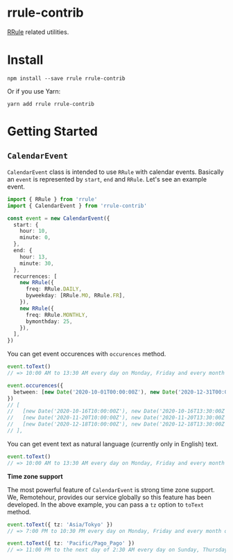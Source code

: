 # rrule-contrib

[RRule](https://github.com/jakubroztocil/rrule) related utilities.

# Install

```
npm install --save rrule rrule-contrib
```

Or if you use Yarn:

```
yarn add rrule rrule-contrib
```

# Getting Started

## `CalendarEvent`

`CalendarEvent` class is intended to use `RRule` with calendar events. Basically an `event` is represented by `start`, `end` and `RRule`. Let's see an example event.

```typescript
import { RRule } from 'rrule'
import { CalendarEvent } from 'rrule-contrib'

const event = new CalendarEvent({
  start: {
    hour: 10,
    minute: 0,
  },
  end: {
    hour: 13,
    minute: 30,
  },
  recurrences: [
    new RRule({
      freq: RRule.DAILY,
      byweekday: [RRule.MO, RRule.FR],
    }),
    new RRule({
      freq: RRule.MONTHLY,
      bymonthday: 25,
    }),
  ],
})
```

You can get event occurences with `occurences` method.

```typescript
event.toText()
// => 10:00 AM to 13:30 AM every day on Monday, Friday and every month on the 25th

event.occurences({
  between: [new Date('2020-10-01T00:00:00Z'), new Date('2020-12-31T00:00:00Z')],
})
// [
//   [new Date('2020-10-16T10:00:00Z'), new Date('2020-10-16T13:30:00Z')],
//   [new Date('2020-11-20T10:00:00Z'), new Date('2020-11-20T13:30:00Z')],
//   [new Date('2020-12-18T10:00:00Z'), new Date('2020-12-18T13:30:00Z')],
// ],
```

You can get event text as natural language (currently only in English) text.

```typescript
event.toText()
// => 10:00 AM to 13:30 AM every day on Monday, Friday and every month on the 25th
```

**Time zone support**

The most powerful feature of `CalendarEvent` is strong time zone support. We, Remotehour, provides our service globally so this feature has been developed. In the above example, you can pass a `tz` option to `toText` method.

```typescript
event.toText({ tz: 'Asia/Tokyo' })
// => 7:00 PM to 10:30 PM every day on Monday, Friday and every month on the 25th

event.toText({ tz: 'Pacific/Pago_Pago' })
// => 11:00 PM to the next day of 2:30 AM every day on Sunday, Thursday and every month on the 24th
```
